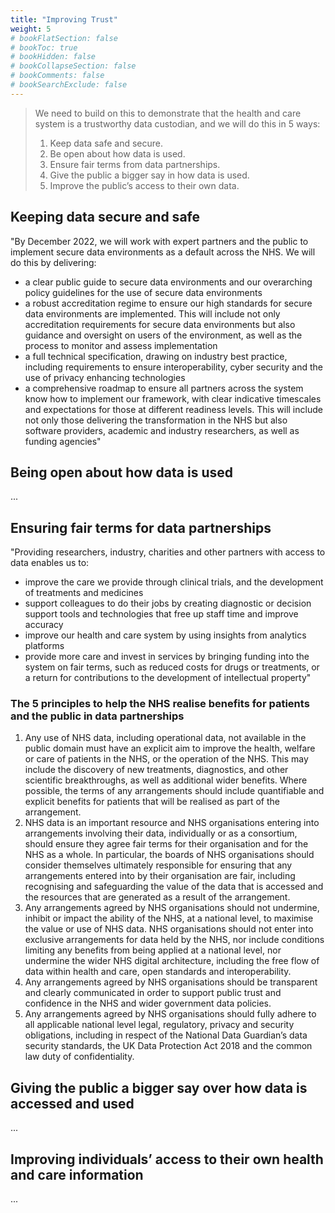 ```yaml
---
title: "Improving Trust"
weight: 5
# bookFlatSection: false
# bookToc: true
# bookHidden: false
# bookCollapseSection: false
# bookComments: false
# bookSearchExclude: false
---
```


> We need to build on this to demonstrate that the health and care system is a trustworthy data custodian, and we will do this in 5 ways:
> 1. Keep data safe and secure.
> 1. Be open about how data is used.
> 1. Ensure fair terms from data partnerships.
> 1. Give the public a bigger say in how data is used.
> 1. Improve the public’s access to their own data.

## Keeping data secure and safe

"By December 2022, we will work with expert partners and the public to implement secure data environments as a default across the NHS. We will do this by delivering:
* a clear public guide to secure data environments and our overarching policy guidelines for the use of secure data environments
* a robust accreditation regime to ensure our high standards for secure data environments are implemented. This will include not only accreditation requirements for secure data environments but also guidance and oversight on users of the environment, as well as the process to monitor and assess implementation
* a full technical specification, drawing on industry best practice, including requirements to ensure interoperability, cyber security and the use of privacy enhancing technologies
* a comprehensive roadmap to ensure all partners across the system know how to implement our framework, with clear indicative timescales and expectations for those at different readiness levels. This will include not only those delivering the transformation in the NHS but also software providers, academic and industry researchers, as well as funding agencies"

## Being open about how data is used

...

## Ensuring fair terms for data partnerships

"Providing researchers, industry, charities and other partners with access to data enables us to:
* improve the care we provide through clinical trials, and the development of treatments and medicines
* support colleagues to do their jobs by creating diagnostic or decision support tools and technologies that free up staff time and improve accuracy
* improve our health and care system by using insights from analytics platforms
* provide more care and invest in services by bringing funding into the system on fair terms, such as reduced costs for drugs or treatments, or a return for contributions to the development of intellectual property"

### The 5 principles to help the NHS realise benefits for patients and the public in data partnerships

1. Any use of NHS data, including operational data, not available in the public domain must have an explicit aim to improve the health, welfare or care of patients in the NHS, or the operation of the NHS. This may include the discovery of new treatments, diagnostics, and other scientific breakthroughs, as well as additional wider benefits. Where possible, the terms of any arrangements should include quantifiable and explicit benefits for patients that will be realised as part of the arrangement.
1. NHS data is an important resource and NHS organisations entering into arrangements involving their data, individually or as a consortium, should ensure they agree fair terms for their organisation and for the NHS as a whole. In particular, the boards of NHS organisations should consider themselves ultimately responsible for ensuring that any arrangements entered into by their organisation are fair, including recognising and safeguarding the value of the data that is accessed and the resources that are generated as a result of the arrangement.
1. Any arrangements agreed by NHS organisations should not undermine, inhibit or impact the ability of the NHS, at a national level, to maximise the value or use of NHS data. NHS organisations should not enter into exclusive arrangements for data held by the NHS, nor include conditions limiting any benefits from being applied at a national level, nor undermine the wider NHS digital architecture, including the free flow of data within health and care, open standards and interoperability.
1. Any arrangements agreed by NHS organisations should be transparent and clearly communicated in order to support public trust and confidence in the NHS and wider government data policies.
1. Any arrangements agreed by NHS organisations should fully adhere to all applicable national level legal, regulatory, privacy and security obligations, including in respect of the National Data Guardian’s data security standards, the UK Data Protection Act 2018 and the common law duty of confidentiality.

## Giving the public a bigger say over how data is accessed and used

...

## Improving individuals’ access to their own health and care information

...

